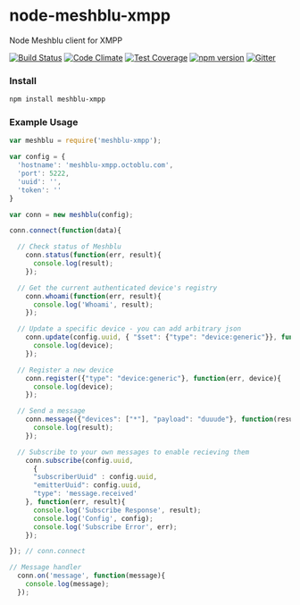 # node-meshblu-xmpp
Node Meshblu client for XMPP

[![Build Status](https://travis-ci.org/octoblu/.svg?branch=master)](https://travis-ci.org/octoblu/)
[![Code Climate](https://codeclimate.com/github/octoblu//badges/gpa.svg)](https://codeclimate.com/github/octoblu/)
[![Test Coverage](https://codeclimate.com/github/octoblu//badges/coverage.svg)](https://codeclimate.com/github/octoblu/)
[![npm version](https://badge.fury.io/js/.svg)](http://badge.fury.io/js/)
[![Gitter](https://badges.gitter.im/octoblu/help.svg)](https://gitter.im/octoblu/help)

### Install
```bash
npm install meshblu-xmpp
```

### Example Usage

```js
var meshblu = require('meshblu-xmpp');

var config = {
  'hostname': 'meshblu-xmpp.octoblu.com',
  'port': 5222,
  'uuid': '',
  'token': ''
}

var conn = new meshblu(config);

conn.connect(function(data){

  // Check status of Meshblu
    conn.status(function(err, result){
      console.log(result);
    });

  // Get the current authenticated device's registry
    conn.whoami(function(err, result){
      console.log('Whoami', result);
    });

  // Update a specific device - you can add arbitrary json
    conn.update(config.uuid, { "$set": {"type": "device:generic"}}, function(err, device){
      console.log(device);
    });

  // Register a new device
    conn.register({"type": "device:generic"}, function(err, device){
      console.log(device);
    });

  // Send a message
    conn.message({"devices": ["*"], "payload": "duuude"}, function(result){
      console.log(result);
    });

  // Subscribe to your own messages to enable recieving them
    conn.subscribe(config.uuid,
      {
      "subscriberUuid" : config.uuid,
      "emitterUuid": config.uuid,
      "type": 'message.received'
    }, function(err, result){
      console.log('Subscribe Response', result);
      console.log('Config', config);
      console.log('Subscribe Error', err);
    });

}); // conn.connect

// Message handler
  conn.on('message', function(message){
    console.log(message);
  });
```
